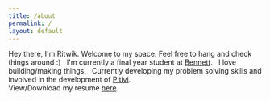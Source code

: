 ```yaml
---
title: /about
permalink: /
layout: default
---
```


Hey there, I'm Ritwik.
            Welcome to my space. 
            Feel free to hang and check things around :)
&nbsp;
I'm currently a final year student at [Bennett](https://www.bennett.edu.in/).
&nbsp;
I love building/making things.
&nbsp;
Currently developing my problem solving skills and 
                  involved in the development of [Pitivi](http://www.pitivi.org/).
<br>
View/Download my resume [here](/resume).
&nbsp;
